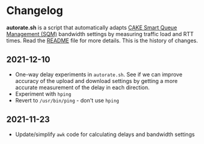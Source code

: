 # Changelog

**autorate.sh** is a script that automatically adapts
[CAKE Smart Queue Management (SQM)](https://www.bufferbloat.net/projects/codel/wiki/Cake/)
bandwidth settings by measuring traffic load and RTT times.
Read the [README](./README.md) file for more details.
This is the history of changes.

## 2021-12-10

- One-way delay experiments in `autorate.sh`.
See if we can improve accuracy of the upload and download settings by getting a more accurate
measurement of the delay in each direction.
- Experiment with `hping`
- Revert to `/usr/bin/ping` - don't use `hping`

## 2021-11-23

- Update/simplify `awk` code for calculating delays and bandwidth settings
